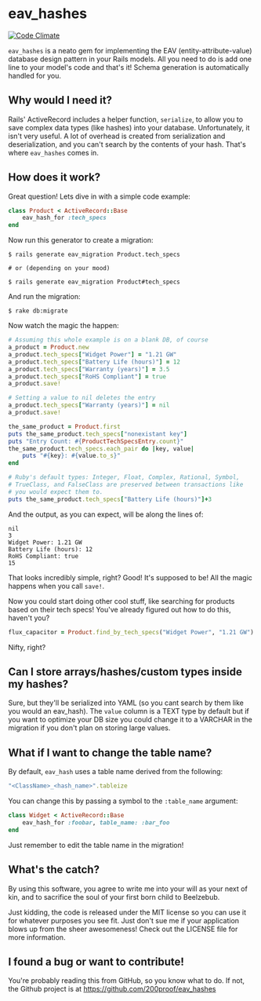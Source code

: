 eav_hashes
=========

[![Code Climate](https://codeclimate.com/badge.png)](https://codeclimate.com/github/200proof/eav_hashes)

`eav_hashes` is a neato gem for implementing the EAV (entity-attribute-value)
database design pattern in your Rails models. All you need to do is add one
line to your model's code and that's it! Schema generation is automatically
handled for you.

Why would I need it?
-
Rails' ActiveRecord includes a helper function, `serialize`, to allow you to
save complex data types (like hashes) into your database. Unfortunately, it
isn't very useful. A lot of overhead is created from serialization and
deserialization, and you can't search by the contents of your hash. That's
where `eav_hashes` comes in.

How does it work?
-
Great question! Lets dive in with a simple code example:

```ruby
class Product < ActiveRecord::Base
    eav_hash_for :tech_specs
end
```

Now run this generator to create a migration:

    $ rails generate eav_migration Product.tech_specs

    # or (depending on your mood)

    $ rails generate eav_migration Product#tech_specs

And run the migration:

    $ rake db:migrate

Now watch the magic the happen:

```ruby
# Assuming this whole example is on a blank DB, of course
a_product = Product.new
a_product.tech_specs["Widget Power"] = "1.21 GW"
a_product.tech_specs["Battery Life (hours)"] = 12
a_product.tech_specs["Warranty (years)"] = 3.5
a_product.tech_specs["RoHS Compliant"] = true
a_product.save!

# Setting a value to nil deletes the entry
a_product.tech_specs["Warranty (years)"] = nil
a_product.save!

the_same_product = Product.first
puts the_same_product.tech_specs["nonexistant key"]
puts "Entry Count: #{ProductTechSpecsEntry.count}"
the_same_product.tech_specs.each_pair do |key, value|
    puts "#{key}: #{value.to_s}"
end

# Ruby's default types: Integer, Float, Complex, Rational, Symbol,
# TrueClass, and FalseClass are preserved between transactions like
# you would expect them to.
puts the_same_product.tech_specs["Battery Life (hours)"]+3
```

And the output, as you can expect, will be along the lines of:

    nil
    3
    Widget Power: 1.21 GW
    Battery Life (hours): 12
    RoHS Compliant: true
    15


That looks incredibly simple, right? Good! It's supposed to be! All the magic
happens when you call `save!`.

Now you could start doing other cool stuff, like searching for products based
on their tech specs! You've already figured out how to do this, haven't you?

```ruby
flux_capacitor = Product.find_by_tech_specs("Widget Power", "1.21 GW")
```

Nifty, right?

Can I store arrays/hashes/custom types inside my hashes?
--
Sure, but they'll be serialized into YAML (so you cant search by them like you
would an eav_hash). The `value` column is a TEXT type by default but if you
want to optimize your DB size you could change it to a VARCHAR in the migration
if you don't plan on storing large values.


What if I want to change the table name?
--
By default, `eav_hash` uses a table name derived from the following:

```ruby
"<ClassName>_<hash_name>".tableize
```

You can change this by passing a symbol to the `:table_name` argument:

```ruby
class Widget < ActiveRecord::Base
    eav_hash_for :foobar, table_name: :bar_foo
end
```

Just remember to edit the table name in the migration!

What's the catch?
-
By using this software, you agree to write me into your will as your next of
kin, and to sacrifice the soul of your first born child to Beelzebub.

Just kidding, the code is released under the MIT license so you can use it for
whatever purposes you see fit. Just don't sue me if your application blows up
from the sheer awesomeness! Check out the LICENSE file for more information.

I found a bug or want to contribute!
-
You're probably reading this from GitHub, so you know what to do. If not, the
Github project is at https://github.com/200proof/eav_hashes